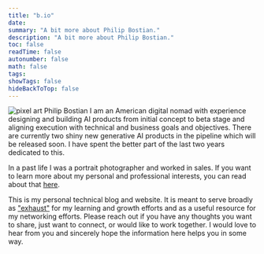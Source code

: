 ```yaml
---
title: "b.io"
date: 
summary: "A bit more about Philip Bostian."
description: "A bit more about Philip Bostian."
toc: false
readTime: false
autonumber: false
math: false
tags:
showTags: false
hideBackToTop: false
---
```

![pixel art Philip Bostian](/pixel-pfp.png)
I am an American digital nomad with experience designing and building AI products from initial concept to beta stage and aligning execution with technical and business goals and objectives. There are currently two shiny new generative AI products in the pipeline which will be released soon. I have spent the better part of the last two years dedicated to this.

In a past life I was a portrait photographer and worked in sales. If you want to learn more about my personal and professional interests, you can read about that [here](/posts).

This is my personal technical blog and website. It is meant to serve broadly as ["exhaust"](https://www.swyx.io/learn-in-public) for my learning and growth efforts and as a useful resource for my networking efforts. Please reach out if you have any thoughts you want to share, just want to connect, or would like to work together. I would love to hear from you and sincerely hope the information here helps you in some way.